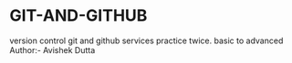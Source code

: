 # GIT-AND-GITHUB
version control git and github services practice twice. basic to advanced
<br>
Author:- Avishek Dutta

